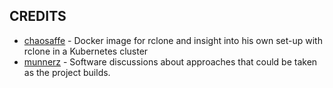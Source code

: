 ## CREDITS

- [chaosaffe](https://github.com/chaosaffe) - Docker image for rclone and insight into his own set-up with rclone in a Kubernetes cluster
- [munnerz](https://github.com/munnerz) - Software discussions about approaches that could be taken as the project builds.
